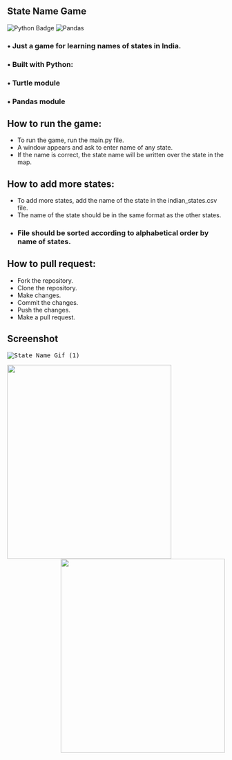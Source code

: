 ## State Name Game

![Python Badge](https://img.shields.io/badge/Python-3776AB?style=for-the-badge&logo=python&logoColor=white)
![Pandas](https://img.shields.io/badge/pandas-%23150458.svg?style=for-the-badge&logo=pandas&logoColor=white)
### • Just a game for learning names of states in India.

### • Built with Python:
### • Turtle module
### • Pandas module

## How to run the game:

* To run the game, run the main.py file.
* A window appears and ask to enter name of any state.
* If the name is correct, the state name will be written over the state in the map.

## How to add more states:
* To add more states, add the name of the state in the indian_states.csv file.
* The name of the state should be in the same format as the other states.
* ### File should be sorted according to alphabetical order by name of states.

## How to pull request:
* Fork the repository.
* Clone the repository.
* Make changes.
* Commit the changes.
* Push the changes.
* Make a pull request.

## Screenshot
<kbd>

![State Name Gif (1)](https://user-images.githubusercontent.com/62820550/228886711-77359e86-0417-4663-ab52-08d32c2d562a.gif)

</kbd>


<img align="left" src="https://user-images.githubusercontent.com/62820550/228632428-0610e3dd-bca3-4c16-b62a-7a38da4406d0.png" width="380px" height="450px"/>
<img align="right" src="https://user-images.githubusercontent.com/62820550/228632447-e6867058-85e8-408b-a964-dcb4829f7fda.png" width="380px" height="450px"/>
